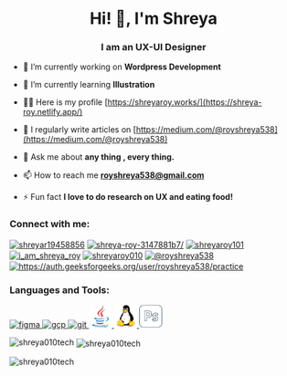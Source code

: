 <h1 align="center">Hi! 👋, I'm Shreya</h1>
<h3 align="center">I am an UX-UI Designer</h3>

- 🔭 I’m currently working on **Wordpress Development**

- 🌱 I’m currently learning **Illustration**

- 👨‍💻 Here is my profile [https://shreyaroy.works/](https://shreya-roy.netlify.app/)

- 📝 I regularly write articles on [https://medium.com/@royshreya538](https://medium.com/@royshreya538)

- 💬 Ask me about **any thing , every thing.**

- 📫 How to reach me **royshreya538@gmail.com**

- ⚡ Fun fact **I love to do research on UX and eating food!**

<h3 align="left">Connect with me:</h3>
<p align="left">
<a href="https://twitter.com/shreyar19458856" target="blank"><img align="center" src="https://raw.githubusercontent.com/rahuldkjain/github-profile-readme-generator/master/src/images/icons/Social/twitter.svg" alt="shreyar19458856" height="30" width="40" /></a>
<a href="https://linkedin.com/in/shreya-roy-3147881b7/" target="blank"><img align="center" src="https://raw.githubusercontent.com/rahuldkjain/github-profile-readme-generator/master/src/images/icons/Social/linked-in-alt.svg" alt="shreya-roy-3147881b7/" height="30" width="40" /></a>
<a href="https://fb.com/shreyaroy101" target="blank"><img align="center" src="https://raw.githubusercontent.com/rahuldkjain/github-profile-readme-generator/master/src/images/icons/Social/facebook.svg" alt="shreyaroy101" height="30" width="40" /></a>
<a href="https://instagram.com/i_am_shreya_roy" target="blank"><img align="center" src="https://raw.githubusercontent.com/rahuldkjain/github-profile-readme-generator/master/src/images/icons/Social/instagram.svg" alt="i_am_shreya_roy" height="30" width="40" /></a>
<a href="https://www.behance.net/shreyaroy010" target="blank"><img align="center" src="https://raw.githubusercontent.com/rahuldkjain/github-profile-readme-generator/master/src/images/icons/Social/behance.svg" alt="shreyaroy010" height="30" width="40" /></a>
<a href="https://medium.com/@royshreya538" target="blank"><img align="center" src="https://raw.githubusercontent.com/rahuldkjain/github-profile-readme-generator/master/src/images/icons/Social/medium.svg" alt="@royshreya538" height="30" width="40" /></a>
<a href="https://auth.geeksforgeeks.org/user/https://auth.geeksforgeeks.org/user/royshreya538/practice" target="blank"><img align="center" src="https://raw.githubusercontent.com/rahuldkjain/github-profile-readme-generator/master/src/images/icons/Social/geeks-for-geeks.svg" alt="https://auth.geeksforgeeks.org/user/royshreya538/practice" height="30" width="40" /></a>
</p>

<h3 align="left">Languages and Tools:</h3>
<p align="left"> <a href="https://www.figma.com/" target="_blank" rel="noreferrer"> <img src="https://www.vectorlogo.zone/logos/figma/figma-icon.svg" alt="figma" width="40" height="40"/> </a> <a href="https://cloud.google.com" target="_blank" rel="noreferrer"> <img src="https://www.vectorlogo.zone/logos/google_cloud/google_cloud-icon.svg" alt="gcp" width="40" height="40"/> </a> <a href="https://git-scm.com/" target="_blank" rel="noreferrer"> <img src="https://www.vectorlogo.zone/logos/git-scm/git-scm-icon.svg" alt="git" width="40" height="40"/> </a> <a href="https://www.java.com" target="_blank" rel="noreferrer"> <img src="https://raw.githubusercontent.com/devicons/devicon/master/icons/java/java-original.svg" alt="java" width="40" height="40"/> </a> <a href="https://www.linux.org/" target="_blank" rel="noreferrer"> <img src="https://raw.githubusercontent.com/devicons/devicon/master/icons/linux/linux-original.svg" alt="linux" width="40" height="40"/> </a> <a href="https://www.photoshop.com/en" target="_blank" rel="noreferrer"> <img src="https://raw.githubusercontent.com/devicons/devicon/master/icons/photoshop/photoshop-line.svg" alt="photoshop" width="40" height="40"/> </a> </p>

<p><img align="left" src="https://github-readme-stats.vercel.app/api/top-langs?username=shreya010tech&show_icons=true&locale=en&layout=compact" alt="shreya010tech" /></p>

<p>&nbsp;<img align="center" src="https://github-readme-stats.vercel.app/api?username=shreya010tech&show_icons=true&locale=en" alt="shreya010tech" /></p>

<p><img align="center" src="https://github-readme-streak-stats.herokuapp.com/?user=shreya010tech&" alt="shreya010tech" /></p>
